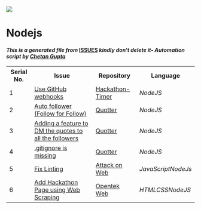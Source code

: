 <!DOCTYPE html>
<html><head><title>Hacktoberfest 2021 Issues</title><link href="../../.meta/style.css" rel="stylesheet"></head><body><img src="https://github.com/ch8n/Hacktoberfest2021/blob/main/assets/logo.png?raw=true" class="center"><h1>Nodejs</h1><h4><em>This is a generated file from </em><a href="../../ISSUES.md">ISSUES</a><em> kindly don't delete it</em><em>- Automation script by <a href="https://chetangupta.net/about" target="_blank">Chetan Gupta</a></em></h4><table><tr><th>Serial No.</th><th>Issue</th><th>Repository</th><th>Language</th></tr><tr><td>1</td><td><a href="https://github.com/vinitshahdeo/Hackathon-Timer/issues/1" target="_blank">Use GitHub webhooks</a></td><td><a href="https://github.com/vinitshahdeo/Hackathon-Timer" target="_blank">Hackathon-Timer</a></td><td><em>NodeJS</em></td></tr><tr><td>2</td><td><a href="https://github.com/vinitshahdeo/Quotter/issues/6" target="_blank">Auto follower (Follow for Follow)</a></td><td><a href="https://github.com/vinitshahdeo/Quotter/" target="_blank">Quotter</a></td><td><em>NodeJS</em></td></tr><tr><td>3</td><td><a href="https://github.com/vinitshahdeo/Quotter/issues/5" target="_blank">Adding a feature to DM the quotes to all the followers</a></td><td><a href="https://github.com/vinitshahdeo/Quotter/" target="_blank">Quotter</a></td><td><em>NodeJS</em></td></tr><tr><td>4</td><td><a href="https://github.com/vinitshahdeo/Quotter/issues/12" target="_blank">.gitignore is missing</a></td><td><a href="https://github.com/vinitshahdeo/Quotter/" target="_blank">Quotter</a></td><td><em>NodeJS</em></td></tr><tr><td>5</td><td><a href="https://github.com/felixfaisal/attack-on-web/issues/31" target="_blank">Fix Linting</a></td><td><a href="https://github.com/felixfaisal/attack-on-web" target="_blank">Attack on Web</a></td><td><em>JavaScript</em><em>NodeJs</em></td></tr><tr><td>6</td><td><a href="https://github.com/Opentek-Org/opentek/issues/18" target="_blank">Add Hackathon Page using Web Scraping</a></td><td><a href="https://github.com/Opentek-Org/opentek" target="_blank">Opentek Web</a></td><td><em>HTML</em><em>CSS</em><em>NodeJS</em></td></tr></table></body></html>